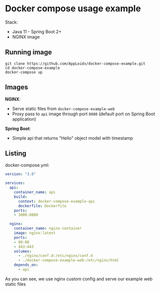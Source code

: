 # Docker compose usage example
Stack:
* Java 11 - Spring Boot 2+
* NGINX image

## Running image

```shell script
git clone https://github.com/AppLoidx/docker-compose-example.git
cd docker-compose-example
docker-compose up
```

## Images

**NGINX**:
- Serve static files from `docker-compose-example-web`
- Proxy pass to `api` image through port `8080` (default port on Spring Boot application)

**Spring Boot**:
- Simple api that returns "Hello" object model with timestamp

## Listing

docker-compose.yml:
```yml
version: "3.8"

services:
  api:
    container_name: api
    build:
      context: docker-compose-example-api
      dockerfile: Dockerfile
    ports:
    - 3000:8080

  nginx:
    container_name: nginx-container
    image: nginx:latest
    ports:
    - 80:80
    - 443:443
    volumes:
      - ./nginx/conf.d:/etc/nginx/conf.d
      - ./docker-compose-example-web:/etc/nginx/html
    depends_on:
      - api
```

As you can see, we use nginx custom config and serve our example web static files


